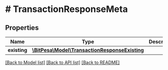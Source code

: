 # # TransactionResponseMeta

## Properties

Name | Type | Description | Notes
------------ | ------------- | ------------- | -------------
**existing** | [**\BitPesa\Model\TransactionResponseExisting**](TransactionResponseExisting.md) |  | [optional] 

[[Back to Model list]](../../README.md#documentation-for-models) [[Back to API list]](../../README.md#documentation-for-api-endpoints) [[Back to README]](../../README.md)


